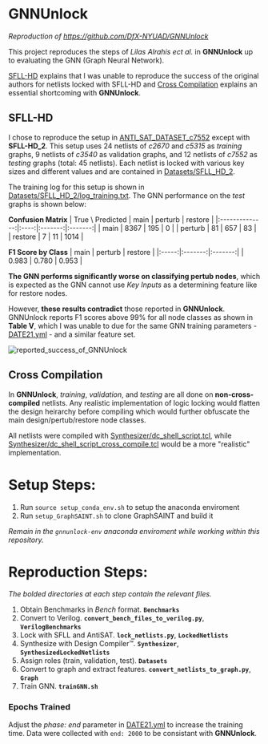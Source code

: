 # GNNUnlock
*Reproduction of https://github.com/DfX-NYUAD/GNNUnlock*

This project reproduces the steps of _Lilas Alrahis ect al._ in **GNNUnlock** up to evaluating the GNN (Graph Neural Network).

[SFLL-HD](#sfll-hd) explains that I was unable to reproduce the success of the original authors for netlists locked with SFLL-HD and [Cross Compilation](#cross-compilation) explains an essential shortcoming with **GNNUnlock**.

## SFLL-HD 

I chose to reproduce the setup in [ANTI_SAT_DATASET_c7552](https://github.com/DfX-NYUAD/GNNUnlock/blob/main/Netlist_to_graph/Circuits_datasets/ANTI_SAT_DATASET_c7552/) except with **SFLL-HD_2**. This setup uses 24 netlists of _c2670_ and _c5315_ as _training_ graphs, 9 netlists of _c3540_ as validation graphs, and 12 netlists of _c7552_ as _testing_ graphs (total: 45 netlists). Each netlist is locked with various key sizes and different values and are contained in [Datasets/SFLL_HD_2](Datasets/SFLL_HD_2).

The training log for this setup is shown in [Datasets/SFLL_HD_2/log_training.txt](Datasets/SFLL_HD_2/log_training.txt). The GNN performance on the _test_ graphs is shown below:

**Confusion Matrix**
| True \ Predicted | main | perturb | restore |
|:--------------:|:----:|:-------:|:-------:|
|      main      | 8367 |   195   |    0    |
|     perturb    |  81  |   657   |    83   |
|     restore    |   7  |    11   |   1014  |


**F1 Score by Class**
|  main | perturb | restore |
|:-----:|:-------:|:-------:|
| 0.983 | 0.780   | 0.953   |

**The GNN performs significantly worse on classifying pertub nodes**, which is expected as the GNN cannot use _Key Inputs_ as a determining feature like for restore nodes.

However, **these results contradict** those reported in **GNNUnlock**. GNNUnlock reports F1 scores above 99% for all node classes as shown in **Table V**, which I was unable to due for the same GNN training parameters - [DATE21.yml](DATE21.yml) - and a similar feature set.

![reported_success_of_GNNUnlock](https://user-images.githubusercontent.com/71356003/116633821-7b754100-a928-11eb-864a-ccd1d2aad9f0.png)

## Cross Compilation 
In **GNNUnlock**, _training_, _validation_, and _testing_ are all done on **non-cross-compiled** netlists. Any realistic implementation of logic locking would flatten the design heirarchy before compiling which would further obfuscate the main design/pertub/restore node classes.

All netlists were compiled with [Synthesizer/dc_shell_script.tcl](Synthesizer/dc_shell_script.tcl), while [Synthesizer/dc_shell_script_cross_compile.tcl](Synthesizer/dc_shell_script_cross_compile.tcl) would be a more "realistic" implementation.

# Setup Steps:
1. Run `source setup_conda_env.sh` to setup the anaconda enviroment
2. Run `setup_GraphSAINT.sh` to clone GraphSAINT and build it

_Remain in the `gnnunlock-env` anaconda enviroment while working within this repository._

# Reproduction Steps: 
*The bolded directories at each step contain the relevant files.*

1. Obtain Benchmarks in *Bench* format. **`Benchmarks`**
2. Convert to Verilog. **`convert_bench_files_to_verilog.py`**, **`VerilogBenchmarks`**
3. Lock with SFLL and AntiSAT. **`lock_netlists.py`**, **`LockedNetlists`**
4. Synthesize with Design Compiler™. **`Synthesizer`**, **`SynthesizedLockedNetlists`**
5. Assign roles (train, validation, test). **`Datasets`**
6. Convert to graph and extract features. **`convert_netlists_to_graph.py`**, **`Graph`**
7. Train GNN. **`trainGNN.sh`**

### Epochs Trained
Adjust the _phase: end_ parameter in [DATE21.yml](DATE21.yml) to increase the training time. Data were collected with `end: 2000` to be consistant with **GNNUnlock**.

